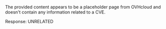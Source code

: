 The provided content appears to be a placeholder page from OVHcloud and doesn't contain any information related to a CVE.

Response: UNRELATED